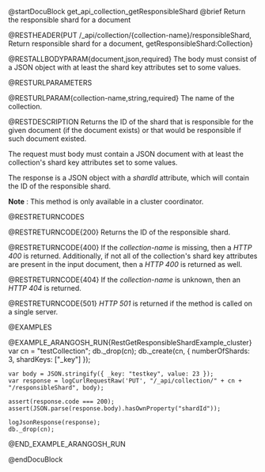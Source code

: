 
@startDocuBlock get_api_collection_getResponsibleShard
@brief Return the responsible shard for a document

@RESTHEADER{PUT /_api/collection/{collection-name}/responsibleShard, Return responsible shard for a document, getResponsibleShard:Collection}

@RESTALLBODYPARAM{document,json,required}
The body must consist of a JSON object with at least the shard key
attributes set to some values.

@RESTURLPARAMETERS

@RESTURLPARAM{collection-name,string,required}
The name of the collection.

@RESTDESCRIPTION
Returns the ID of the shard that is responsible for the given document
(if the document exists) or that would be responsible if such document
existed.

The request must body must contain a JSON document with at least the
collection's shard key attributes set to some values.

The response is a JSON object with a *shardId* attribute, which will
contain the ID of the responsible shard.

**Note** : This method is only available in a cluster coordinator.

@RESTRETURNCODES

@RESTRETURNCODE{200}
Returns the ID of the responsible shard.

@RESTRETURNCODE{400}
If the *collection-name* is missing, then a *HTTP 400* is
returned.
Additionally, if not all of the collection's shard key
attributes are present in the input document, then a
*HTTP 400* is returned as well.

@RESTRETURNCODE{404}
If the *collection-name* is unknown, then an *HTTP 404*
is returned.

@RESTRETURNCODE{501}
*HTTP 501* is returned if the method is called on a single server.

@EXAMPLES

@EXAMPLE_ARANGOSH_RUN{RestGetResponsibleShardExample_cluster}
    var cn = "testCollection";
    db._drop(cn);
    db._create(cn, { numberOfShards: 3, shardKeys: ["_key"] });

    var body = JSON.stringify({ _key: "testkey", value: 23 });
    var response = logCurlRequestRaw('PUT', "/_api/collection/" + cn + "/responsibleShard", body);

    assert(response.code === 200);
    assert(JSON.parse(response.body).hasOwnProperty("shardId"));

    logJsonResponse(response);
    db._drop(cn);
@END_EXAMPLE_ARANGOSH_RUN

@endDocuBlock
